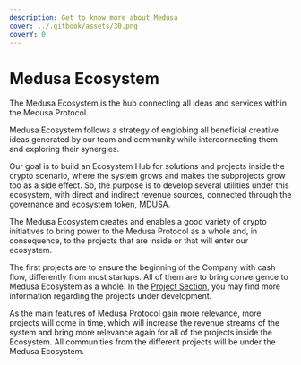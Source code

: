 ```yaml
---
description: Get to know more about Medusa
cover: ../.gitbook/assets/30.png
coverY: 0
---
```


# Medusa Ecosystem

The Medusa Ecosystem is the hub connecting all ideas and services within the Medusa Protocol.

Medusa Ecosystem follows a strategy of englobing all beneficial creative ideas generated by our team and community while interconnecting them and exploring their synergies.&#x20;

Our goal is to build an Ecosystem Hub for solutions and projects inside the crypto scenario, where the system grows and makes the subprojects grow too as a side effect. So, the purpose is to develop several utilities under this ecosystem, with direct and indirect revenue sources, connected through the governance and ecosystem token, [MDUSA](../mdusa-token/presenting-mdusa.md).

The Medusa Ecosystem creates and enables a good variety of crypto initiatives to bring power to the Medusa Protocol as a whole and, in consequence, to the projects that are inside or that will enter our ecosystem.

The first projects are to ensure the beginning of the Company with cash flow, differently from most startups. All of them are to bring convergence to Medusa Ecosystem as a whole. In the [Project Section](../projects/staking-as-a-service.md), you may find more information regarding the projects under development.&#x20;

As the main features of Medusa Protocol gain more relevance, more projects will come in time, which will increase the revenue streams of the system and bring more relevance again for all of the projects inside the Ecosystem. All communities from the different projects will be under the Medusa Ecosystem.
